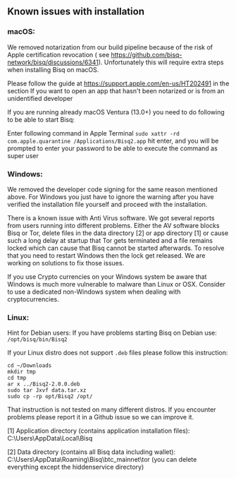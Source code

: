 ## Known issues with installation

### macOS:

We removed notarization from our build pipeline because of the risk of Apple certification revocation (
see https://github.com/bisq-network/bisq/discussions/6341). Unfortunately this will require extra steps when installing
Bisq on macOS.

Please follow the guide at https://support.apple.com/en-us/HT202491 in the section If you want to open an app that
hasn't been notarized or is from an unidentified developer

If you are running already macOS Ventura (13.0+) you need to do following to be able to start Bisq:

Enter following command in Apple Terminal `sudo xattr -rd com.apple.quarantine /Applications/Bisq2.app`
hit enter, and you will be prompted to enter your password to be able to execute the command as super user

### Windows:

We removed the developer code signing for the same reason mentioned above.
For Windows you just have to ignore the warning after you have verified the installation file yourself and proceed with
the installation.

There is a known issue with Anti Virus software. We got several reports from users running into different problems.
Either the AV software blocks Bisq or Tor, delete files in the data directory [2] or app directory [1] or cause such a
long delay at startup that Tor gets terminated and a file remains locked which can cause that Bisq cannot be started
afterwards. To resolve that you need to restart Windows then the lock get released. We are working on solutions to fix
those issues.

If you use Crypto currencies on your Windows system be aware that Windows is much more vulnerable to malware than Linux
or OSX. Consider to use a dedicated non-Windows system when dealing with cryptocurrencies.

### Linux:

Hint for Debian users:
If you have problems starting Bisq on Debian use: `/opt/bisq/bin/Bisq2`

If your Linux distro does not support `.deb` files please follow this instruction:

```
cd ~/Downloads
mkdir tmp
cd tmp
ar x ../Bisq2-2.0.0.deb
sudo tar Jxvf data.tar.xz
sudo cp -rp opt/Bisq2 /opt/
```

That instruction is not tested on many different distros. If you encounter problems please report it in a Github issue
so we can improve it.

[1] Application directory (contains application installation files):
C:\Users<username>\AppData\Local\Bisq

[2] Data directory (contains all Bisq data including wallet):
C:\Users<username>\AppData\Roaming\Bisq\btc_mainnet\tor (you can delete everything except the hiddenservice directory)
